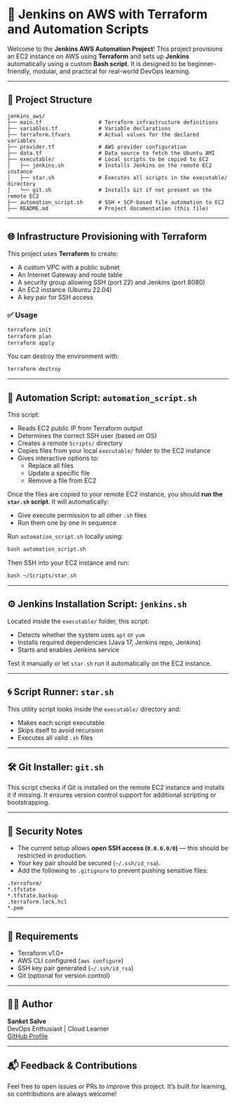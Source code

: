 # 🚀 Jenkins on AWS with Terraform and Automation Scripts

Welcome to the **Jenkins AWS Automation Project**! This project provisions an EC2 instance on AWS using **Terraform** and sets up **Jenkins** automatically using a custom **Bash script**. It is designed to be beginner-friendly, modular, and practical for real-world DevOps learning.

---

## 📁 Project Structure

```
jenkins_aws/
├── main.tf                  # Terraform infrastructure definitions
├── variables.tf             # Variable declarations
├── terraform.tfvars         # Actual values for the declared variables
├── provider.tf              # AWS provider configuration
├── data.tf                  # Data source to fetch the Ubuntu AMI
├── executable/              # Local scripts to be copied to EC2
│   ├── jenkins.sh           # Installs Jenkins on the remote EC2 instance
│   ├── star.sh              # Executes all scripts in the executable/ directory
│   └── git.sh               # Installs Git if not present on the remote EC2
├── automation_script.sh     # SSH + SCP-based file automation to EC2
├── README.md                # Project documentation (this file)
```

---

## 🌐 Infrastructure Provisioning with Terraform

This project uses **Terraform** to create:

- A custom VPC with a public subnet
- An Internet Gateway and route table
- A security group allowing SSH (port 22) and Jenkins (port 8080)
- An EC2 instance (Ubuntu 22.04)
- A key pair for SSH access

### ✅ Usage

```bash
terraform init
terraform plan
terraform apply
```

You can destroy the environment with:

```bash
terraform destroy
```

---

## 🧠 Automation Script: `automation_script.sh`

This script:

- Reads EC2 public IP from Terraform output
- Determines the correct SSH user (based on OS)
- Creates a remote `Scripts/` directory
- Copies files from your local `executable/` folder to the EC2 instance
- Gives interactive options to:
  - Replace all files
  - Update a specific file
  - Remove a file from EC2

Once the files are copied to your remote EC2 instance, you should **run the ********`star.sh`******** script**. It will automatically:

- Give execute permission to all other `.sh` files
- Run them one by one in sequence

Run `automation_script.sh` locally using:

```bash
bash automation_script.sh
```

Then SSH into your EC2 instance and run:

```bash
bash ~/Scripts/star.sh
```

---

## ⚙️ Jenkins Installation Script: `jenkins.sh`

Located inside the `executable/` folder, this script:

- Detects whether the system uses `apt` or `yum`
- Installs required dependencies (Java 17, Jenkins repo, Jenkins)
- Starts and enables Jenkins service

Test it manually or let `star.sh` run it automatically on the EC2 instance.

---

## 🌀 Script Runner: `star.sh`

This utility script looks inside the `executable/` directory and:

- Makes each script executable
- Skips itself to avoid recursion
- Executes all valid `.sh` files

---

## 🛠 Git Installer: `git.sh`

This script checks if Git is installed on the remote EC2 instance and installs it if missing. It ensures version control support for additional scripting or bootstrapping.

---

## 🔐 Security Notes

- The current setup allows **open SSH access (********`0.0.0.0/0`********)** — this should be restricted in production.
- Your key pair should be secured (`~/.ssh/id_rsa`).
- Add the following to `.gitignore` to prevent pushing sensitive files:

```
.terraform/
*.tfstate
*.tfstate.backup
.terraform.lock.hcl
*.pem
```

---

## 🧰 Requirements

- Terraform v1.0+
- AWS CLI configured (`aws configure`)
- SSH key pair generated (`~/.ssh/id_rsa`)
- Git (optional for version control)

---

## 🙋‍♂️ Author

**Sanket Salve**\
DevOps Enthusiast | Cloud Learner\
[GitHub Profile](https://github.com/SalveSanket)

---

## 📬 Feedback & Contributions

Feel free to open issues or PRs to improve this project. It’s built for learning, so contributions are always welcome!

